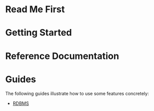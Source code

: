 # Read Me First

# Getting Started

# Reference Documentation

# Guides
The following guides illustrate how to use some features concretely:

* [RDBMS](https://spring.io/guides/gs/accessing-data-jpa/)

